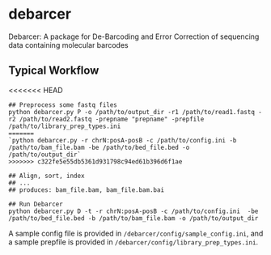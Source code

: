 # debarcer
Debarcer: A package for De-Barcoding and Error Correction of sequencing data containing molecular barcodes

Typical Workflow
-----
<<<<<<< HEAD
```shell
## Preprocess some fastq files
python debarcer.py P -o /path/to/output_dir -r1 /path/to/read1.fastq -r2 /path/to/read2.fastq -prepname "prepname" -prepfile /path/to/library_prep_types.ini
=======
`python debarcer.py -r chrN:posA-posB -c /path/to/config.ini -b /path/to/bam_file.bam -be /path/to/bed_file.bed -o /path/to/output_dir`
>>>>>>> c322fe5e55db5361d931798c94ed61b396d6f1ae

## Align, sort, index 
## ...
## produces: bam_file.bam, bam_file.bam.bai

## Run Debarcer 
python debarcer.py D -t -r chrN:posA-posB -c /path/to/config.ini  -be /path/to/bed_file.bed -b /path/to/bam_file.bam -o /path/to/output_dir
```

A sample config file is provided in `/debarcer/config/sample_config.ini`, and a sample prepfile is provided in `/debarcer/config/library_prep_types.ini`.
